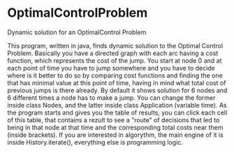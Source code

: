 OptimalControlProblem
=====================

Dynamic solution for an OptimalControl Problem

This program, written in java, finds dynamic solution to the Optimal Control Problem.
Basically you have a directed graph with each arc having a cost function, which represents the cost of 
the jump. You start at node 0 and at each point of time you have to jump somewhere and you have to
decide where is it better to do so by comparing cost functions and finding the one that has minimal value
at this point of time, having in mind what total cost of previous jumps is there already.
By default it shows solution for 6 nodes and 6 different times a node has to make a jump.
You can change the former inside class Nodes, and the latter inside class Application (variable time).
As the program starts and gives you the table of results, you can click each cell of this table, that
contains a rezult to see a "route" of decisions that led to being in that node at that time and the 
corresponding total costs near them (inside brackets).
If you are interested in algorythm, the main engine of it is inside History.iterate(), everything else is
programming logic.
